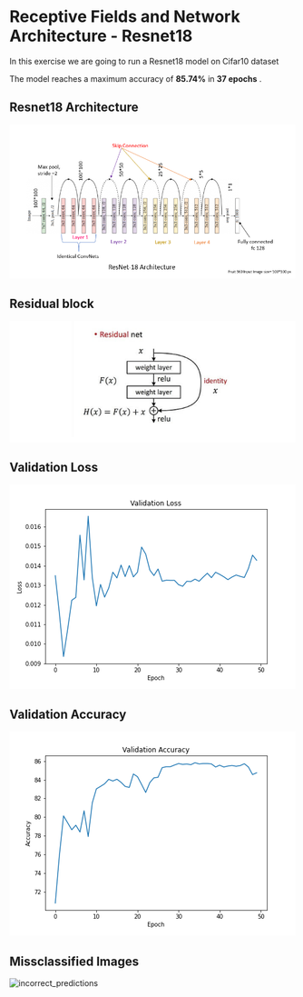 # Receptive Fields and Network Architecture - Resnet18

In this exercise we are going to run a Resnet18 model on Cifar10 dataset

The model reaches a maximum accuracy of **85.74%** in **37 epochs** .

## Resnet18 Architecture

![resnet18](images/resnet18.png)

## Residual block

![resnet](images/resnet.png)

## Validation Loss

![loss_change](loss_change.png)

## Validation Accuracy

![accuracy_change](accuracy_change.png)

## Missclassified Images

![incorrect_predictions](incorrect_predictions.png)






